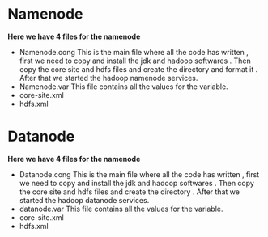 # Namenode
**Here we have 4 files for the namenode**
- Namenode.cong 
  This is the main file where all the code has written , first we need to copy and install the jdk and hadoop softwares . Then copy the core site and hdfs files and create the directory and format it . After that we  started the hadoop namenode services.
- Namenode.var
  This file contains all the values for the variable.
- core-site.xml
- hdfs.xml

# Datanode
**Here we have 4 files for the namenode**
- Datanode.cong 
  This is the main file where all the code has written , first we need to copy and install the jdk and hadoop softwares . Then copy the core site and hdfs files and create the directory . After that we  started the hadoop datanode services.
- datanode.var
  This file contains all the values for the variable.
- core-site.xml
- hdfs.xml
